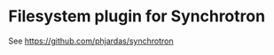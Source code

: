 Filesystem plugin for Synchrotron
=================================

See https://github.com/phjardas/synchrotron
